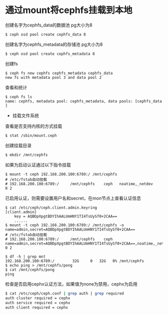 # 通过mount将cephfs挂载到本地

创建名字为cephfs_data的数据池 pg大小为8

```
$ ceph osd pool create cephfs_data 8

```

创建名字为cephfs_metadata的存储池 pg大小为8

```
$ ceph osd pool create cephfs_metadata 8

```

创建fs

```
$ ceph fs new cephfs cephfs_metadata cephfs_data
new fs with metadata pool 3 and data pool 2

```

查看和统计

```
$ ceph fs ls
name: cephfs, metadata pool: cephfs_metadata, data pools: [cephfs_data ]

```

- 挂载文件系统

查看是否支持内核的方式挂载

```
$ stat /sbin/mount.ceph

```

创建挂载目录

```
$ mkdir /mnt/cephfs

```

如果为启动认证通过以下指令挂载

```
$ mount -t ceph 192.168.200.100:6789:/ /mnt/cephfs
# /etc/fstab自动挂载
# 192.168.200.100:6789:/     /mnt/cephfs    ceph   noatime,_netdev    0 2

```

已启用认证，则需要设置用户名和secret，在mon节点上查看认证信息

```
$ cat /etc/ceph/ceph.client.admin.keyring
[client.admin]
	key = AQBDpXpgtBDYIhAALUmHNY1TI4TsUySf0+2CAA==
    ......
$ mount -t ceph 192.168.200.100:6789:/ /mnt/cephfs -o name=admin,secret=AQBDpXpgtBDYIhAALUmHNY1TI4TsUySf0+2CAA==
# /etc/fstab自动挂载
# 192.168.200.100:6789:/     /mnt/cephfs    ceph    name=admin,secret=AQBDpXpgtBDYIhAALUmHNY1TI4TsUySf0+2CAA==,noatime,_netdev    0 2

```

```
$ df -h | grep mnt
192.168.200.100:6789:/        32G     0   32G   0% /mnt/cephfs
$ echo ping > /mnt/cephfs/pong
$ cat /mnt/cephfs/pong
ping

```

检查是否启用cephx认证方法，如果值为none为禁用，cephx为启用

```bash
$ cat /etc/ceph/ceph.conf | grep auth | grep required
auth cluster required = cephx
auth service required = cephx
auth client required = cephx
```